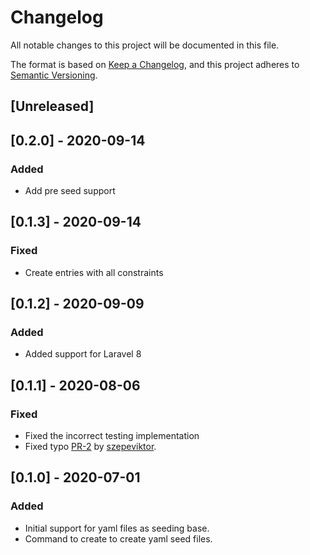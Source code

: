 # Changelog
All notable changes to this project will be documented in this file.

The format is based on [Keep a Changelog](https://keepachangelog.com/en/1.0.0/),
and this project adheres to [Semantic Versioning](https://semver.org/spec/v2.0.0.html).

## [Unreleased]

## [0.2.0] - 2020-09-14
### Added
- Add pre seed support

## [0.1.3] - 2020-09-14
### Fixed
- Create entries with all constraints

## [0.1.2] - 2020-09-09
### Added
- Added support for Laravel 8

## [0.1.1] - 2020-08-06
### Fixed
- Fixed the incorrect testing implementation
- Fixed typo [PR-2](https://github.com/AMBERSIVE/yamlseeder/pull/2) by [szepeviktor](https://github.com/szepeviktor).

## [0.1.0] - 2020-07-01
### Added
- Initial support for yaml files as seeding base.
- Command to create to create yaml seed files.

